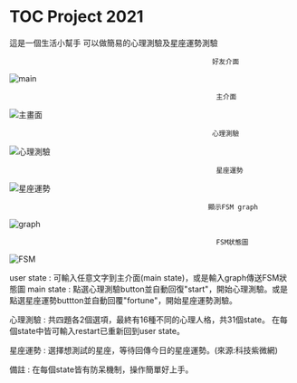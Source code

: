 # TOC Project 2021

這是一個生活小幫手
可以做簡易的心理測驗及星座運勢測驗


                                                      好友介面
						      
![main](https://user-images.githubusercontent.com/92910688/147869373-c4d457d4-9227-4162-862d-002e8ef0a96b.jpg)

                                                       主介面
						       
![主畫面](https://user-images.githubusercontent.com/92910688/147869364-13fb1080-378f-4855-80de-f1698f204309.jpg)

                                                      心理測驗
						      
![心理測驗](https://user-images.githubusercontent.com/92910688/147869386-d94ec599-6eaf-4354-a0ed-a5f6b77c2c28.jpg)

                                                       星座運勢
						       
![星座運勢](https://user-images.githubusercontent.com/92910688/147869391-d47a78c3-93ff-41de-94bb-d14a18513931.jpg)

                                                     顯示FSM graph
						     
![graph](https://user-images.githubusercontent.com/92910688/147869405-388517d7-690c-43fb-802d-ab1bd7361496.jpg)

                                                       FSM狀態圖
						       
![FSM](https://user-images.githubusercontent.com/92910688/147869396-e7d1219c-e9a2-4f11-8f32-19621906d6da.jpg)

user state : 可輸入任意文字到主介面(main state)，或是輸入graph傳送FSM狀態圖
main state : 點選心理測驗button並自動回復"start"，開始心理測驗。或是點選星座運勢buttton並自動回覆"fortune"，開始星座運勢測驗。

心理測驗    : 共四題各2個選項，最終有16種不同的心理人格，共31個state。
             在每個state中皆可輸入restart已重新回到user state。
	   
星座運勢    : 選擇想測試的星座，等待回傳今日的星座運勢。(來源:科技紫微網)

備註        : 在每個state皆有防呆機制，操作簡單好上手。
